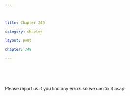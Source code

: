 ```yaml
---



title: Chapter 249

category: chapter

layout: post

chapter: 249

---
```




<br><br><br><br>
Please report us if you find any errors so we can fix it asap!